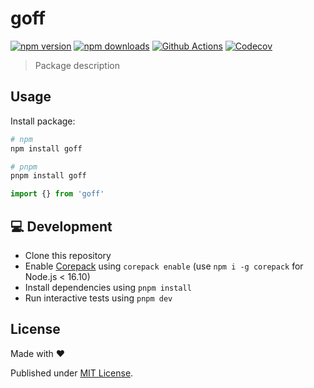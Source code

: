# goff

[![npm version][npm-version-src]][npm-version-href]
[![npm downloads][npm-downloads-src]][npm-downloads-href]
[![Github Actions][github-actions-src]][github-actions-href]
[![Codecov][codecov-src]][codecov-href]

> Package description

## Usage

Install package:

```sh
# npm
npm install goff

# pnpm
pnpm install goff
```

```js
import {} from 'goff'
```

## 💻 Development

- Clone this repository
- Enable [Corepack](https://github.com/nodejs/corepack) using `corepack enable` (use `npm i -g corepack` for Node.js < 16.10)
- Install dependencies using `pnpm install`
- Run interactive tests using `pnpm dev`

## License

Made with ❤️

Published under [MIT License](./LICENCE).

<!-- Badges -->

[npm-version-src]: https://img.shields.io/npm/v/goff?style=flat-square
[npm-version-href]: https://npmjs.com/package/goff
[npm-downloads-src]: https://img.shields.io/npm/dm/goff?style=flat-square
[npm-downloads-href]: https://npmjs.com/package/goff
[github-actions-src]: https://img.shields.io/github/workflow/status/danielroe/goff/ci/main?style=flat-square
[github-actions-href]: https://github.com/danielroe/goff/actions?query=workflow%3Aci
[codecov-src]: https://img.shields.io/codecov/c/gh/danielroe/goff/main?style=flat-square
[codecov-href]: https://codecov.io/gh/danielroe/goff
